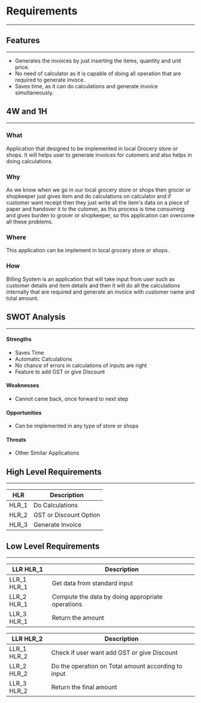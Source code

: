 # Requirements

---

## Features

---

- Generates the invoices by just inserting the items, quantity and unit price.
- No need of calculator as it is capable of doing all operation that are required to generate invoce.
- Saves time, as it can do calculations and generate invoice simultaneously.


## 4W and 1H

---

### What

Application that designed to be implemented in local Grocery store or shops. It will helps user to generate invoices for cutomers and also helps in doing calculations.

### Why

As we know when we go in our local grocery store or shops then grocer or shopkeeper just gives item and do calculations on calculator and if customer want receipt then they just write all the item's data on a piece of paper and handover it to the cutomer, as this process is time consuming and gives burden to grocer or shopkeeper, so this application can overcome all these problems.

### Where

This application can be implement in local grocery store or shops.

### How

Billing System is an application that will take input from user such as customer details and item details and then it will do all the calculations internally that are required and generate an invoice with customer name and total amount.

## SWOT Analysis

---

#### Strengths

- Saves Time
- Automatic Calculations
- No chance of errors in calculations of inputs are right
- Feature to add GST or give Discount

#### Weaknesses

- Cannot came back, once forward to next step

#### Opportunities

- Can be implemented in any type of store or shops

#### Threats

- Other Similar Applications

## High Level Requirements

---

| HLR   | Description            |
| ----- | ---------------------- |
| HLR_1 | Do Calculations        |
| HLR_2 | GST or Discount Option |
| HLR_3 | Generate Invoice       |

## Low Level Requirements

---

| LLR HLR_1   | Description                                      |
| ----------- | ------------------------------------------------ |
| LLR_1 HLR_1 | Get data from standard input                     |
| LLR_2 HLR_1 | Compute the data by doing appropriate operations |
| LLR_3 HLR_1 | Return the amount                                |

| LLR HLR_2   | Description                                         |
| ----------- | --------------------------------------------------- |
| LLR_1 HLR_2 | Check if user want add GST or give Discount         |
| LLR_2 HLR_2 | Do the operation on Total amount according to input |
| LLR_3 HLR_2 | Return the final amount                             |
